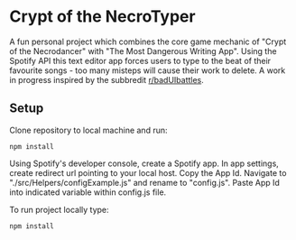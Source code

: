 # Crypt of the NecroTyper
A fun personal project which combines the core game mechanic of "Crypt of the Necrodancer" with "The Most Dangerous Writing App". Using the Spotify API this text editor app forces users to type to the beat of their favourite songs - too many misteps will cause their work to delete. 
A work in progress inspired by the subbredit [r/badUIbattles](https://www.reddit.com/r/badUIbattles/).

## Setup

Clone repository to local machine and run:
```
npm install
```
Using Spotify's developer console, create a Spotify app. In app settings, create redirect url pointing to your local host. Copy the App Id.
Navigate to "./src/Helpers/configExample.js" and rename to "config.js". Paste App Id into indicated variable within config.js file.

To run project locally type:
```
npm install
```

